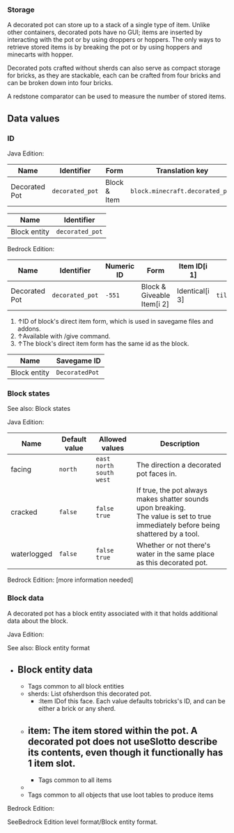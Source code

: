 ### Storage
A decorated pot can store up to a stack of a single type of item. Unlike other containers, decorated pots have no GUI; items are inserted by interacting with the pot or by using droppers or hoppers. The only ways to retrieve stored items is by breaking the pot or by using hoppers and minecarts with hopper.

Decorated pots crafted without sherds can also serve as compact storage for bricks, as they are stackable, each can be crafted from four bricks and can be broken down into four bricks.

A redstone comparator can be used to measure the number of stored items.

## Data values
### ID
Java Edition:

| Name          | Identifier      | Form         | Translation key                 |
|---------------|-----------------|--------------|---------------------------------|
| Decorated Pot | `decorated_pot` | Block & Item | `block.minecraft.decorated_pot` |

| Name         | Identifier      |
|--------------|-----------------|
| Block entity | `decorated_pot` |

Bedrock Edition:

| Name          | Identifier      | Numeric ID | Form                       | Item ID[i 1]   | Translation key           |
|---------------|-----------------|------------|----------------------------|----------------|---------------------------|
| Decorated Pot | `decorated_pot` | `-551`     | Block & Giveable Item[i 2] | Identical[i 3] | `tile.decorated_pot.name` |

1. ↑ID of block's direct item form, which is used in savegame files and addons.
2. ↑Available with /give command.
3. ↑The block's direct item form has the same id as the block.

| Name         | Savegame ID    |
|--------------|----------------|
| Block entity | `DecoratedPot` |

### Block states
See also: Block states

Java Edition:

| Name        | Default value | Allowed values                            | Description                                                                                                                            |
|-------------|---------------|-------------------------------------------|----------------------------------------------------------------------------------------------------------------------------------------|
| facing      | `north`       | `east`<br/>`north`<br/>`south`<br/>`west` | The direction a decorated pot faces in.                                                                                                |
| cracked     | `false`       | `false`<br/>`true`                        | If true, the pot always makes shatter sounds upon breaking.<br/>The value is set to true immediately before being shattered by a tool. |
| waterlogged | `false`       | `false`<br/>`true`                        | Whether or not there's water in the same place as this decorated pot.                                                                  |

Bedrock Edition: [more information needed]



### Block data
A decorated pot has a block entity associated with it that holds additional data about the block.

Java Edition:

See also: Block entity format

- Block entity data
	- 
	- Tags common to all block entities
	- sherds: List ofsherdson this decorated pot.
		- :Item IDof this face. Each value defaults tobricks's ID, and can be either a brick or any sherd.
	- item: The item stored within the pot. A decorated pot does not useSlotto describe its contents, even though it functionally has 1 item slot.
		- 
		- Tags common to all items
	- 
	- Tags common to all objects that use loot tables to produce items

Bedrock Edition:

SeeBedrock Edition level format/Block entity format.

